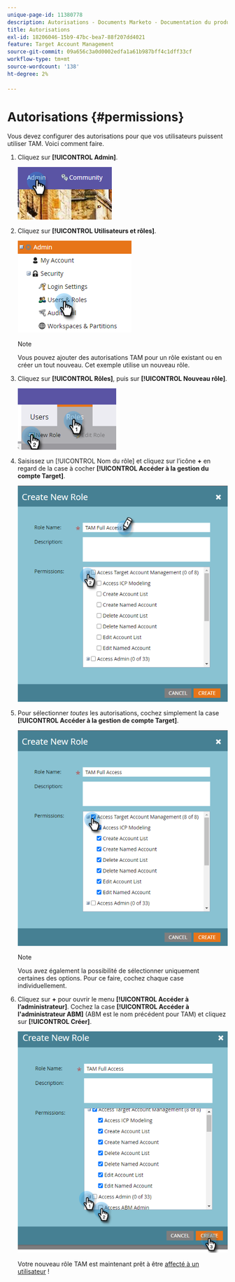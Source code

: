 ```yaml
---
unique-page-id: 11380778
description: Autorisations - Documents Marketo - Documentation du produit
title: Autorisations
exl-id: 18206046-15b9-47bc-bea7-88f207dd4021
feature: Target Account Management
source-git-commit: 09a656c3a0d0002edfa1a61b987bff4c1dff33cf
workflow-type: tm+mt
source-wordcount: '138'
ht-degree: 2%

---
```


# Autorisations {#permissions}

Vous devez configurer des autorisations pour que vos utilisateurs puissent utiliser TAM. Voici comment faire.

1. Cliquez sur **[!UICONTROL Admin]**.

   ![](assets/one-2.png)

1. Cliquez sur **[!UICONTROL Utilisateurs et rôles]**.

   ![](assets/two-2.png)

   >[!NOTE]
   >
   >Vous pouvez ajouter des autorisations TAM pour un rôle existant ou en créer un tout nouveau. Cet exemple utilise un nouveau rôle.

1. Cliquez sur **[!UICONTROL Rôles]**, puis sur **[!UICONTROL Nouveau rôle]**.

   ![](assets/three-2.png)

1. Saisissez un [!UICONTROL Nom du rôle] et cliquez sur l’icône **+** en regard de la case à cocher **[!UICONTROL Accéder à la gestion du compte Target]**.

   ![](assets/permissions-4.png)

1. Pour sélectionner _toutes_ les autorisations, cochez simplement la case **[!UICONTROL Accéder à la gestion de compte Target]**.

   ![](assets/permissions-5.png)

   >[!NOTE]
   >
   >Vous avez également la possibilité de sélectionner uniquement certaines des options. Pour ce faire, cochez chaque case individuellement.

1. Cliquez sur **+** pour ouvrir le menu **[!UICONTROL Accéder à l’administrateur]**. Cochez la case **[!UICONTROL Accéder à l&#39;administrateur ABM]** (ABM est le nom précédent pour TAM) et cliquez sur **[!UICONTROL Créer]**.

   ![](assets/permissions-6.png)

   Votre nouveau rôle TAM est maintenant prêt à être [affecté à un utilisateur](/help/marketo/product-docs/administration/users-and-roles/managing-user-roles-and-permissions.md#assign-roles-to-a-user) !
